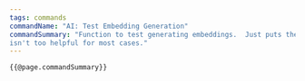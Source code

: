 ```yaml
---
tags: commands
commandName: "AI: Test Embedding Generation"
commandSummary: "Function to test generating embeddings.  Just puts the result in the current note, but
isn't too helpful for most cases."
---
```


```template
{{@page.commandSummary}}
```